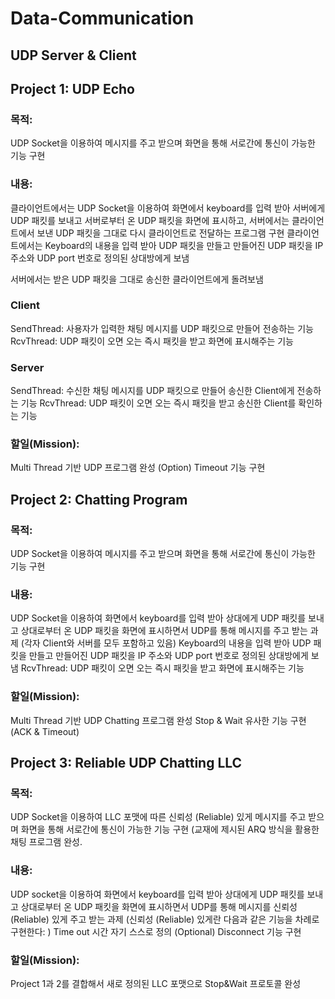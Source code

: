 Data-Communication
===================
UDP Server & Client
-------------------


## Project 1: UDP Echo

### 목적: 
UDP Socket을 이용하여 메시지를 주고 받으며 화면을 통해 서로간에 통신이 가능한 기능 구현

### 내용: 
클라이언트에서는 UDP Socket을 이용하여 화면에서 keyboard를 입력 받아 서버에게 UDP 패킷를 보내고 서버로부터 온 UDP 패킷을 화면에 표시하고, 서버에서는 클라이언트에서 보낸 UDP 패킷을 그대로 다시 클라이언트로 전달하는 프로그램 구현
클라이언트에서는 Keyboard의 내용을 입력 받아 UDP 패킷을 만들고 만들어진 UDP 패킷을 IP 주소와 UDP port 번호로 정의된 상대방에게 보냄

서버에서는 받은 UDP 패킷을 그대로 송신한 클라이언트에게 돌려보냄
### Client
SendThread: 사용자가 입력한 채팅 메시지를 UDP 패킷으로 만들어 전송하는 기능
RcvThread: UDP 패킷이 오면 오는 즉시 패킷을 받고 화면에 표시해주는 기능

### Server
SendThread: 수신한 채팅 메시지를 UDP 패킷으로 만들어 송신한 Client에게 전송하는 기능
RcvThread: UDP 패킷이 오면 오는 즉시 패킷을 받고 송신한 Client를 확인하는 기능

### 할일(Mission): 
Multi Thread 기반 UDP 프로그램 완성
(Option) Timeout 기능 구현

## Project 2: Chatting Program

### 목적: 
UDP Socket을 이용하여 메시지를 주고 받으며 화면을 통해 서로간에 통신이 가능한 기능 구현

### 내용: 
UDP Socket을 이용하여 화면에서 keyboard를 입력 받아 상대에게 UDP 패킷를 보내고 상대로부터 온 UDP 패킷을 화면에 표시하면서 UDP를 통해 메시지를 주고 받는 과제 (각자 Client와 서버를 모두 포함하고 있음)
Keyboard의 내용을 입력 받아 UDP 패킷을 만들고 만들어진 UDP 패킷을 IP 주소와 UDP port 번호로 정의된 상대방에게 보냄
RcvThread: UDP 패킷이 오면 오는 즉시 패킷을 받고 화면에 표시해주는 기능

### 할일(Mission): 
Multi Thread 기반 UDP Chatting 프로그램 완성
Stop & Wait  유사한 기능 구현 (ACK & Timeout)

## Project 3: Reliable UDP Chatting LLC

### 목적: 
UDP Socket을 이용하여 LLC 포맷에 따른 신뢰성 (Reliable) 있게 메시지를 주고 받으며 화면을 통해 서로간에 통신이 가능한 기능 구현 (교재에 제시된 ARQ 방식을 활용한 채팅 프로그램 완성.
 
### 내용: 
UDP socket을 이용하여 화면에서 keyboard를 입력 받아 상대에게 UDP 패킷를 보내고 상대로부터 온 UDP 패킷을 화면에 표시하면서 UDP를 통해 메시지를 신뢰성 (Reliable) 있게 주고 받는 과제 (신뢰성 (Reliable) 있게란 다음과 같은 기능을 차례로 구현한다: )
Time out 시간 자기 스스로 정의
(Optional) Disconnect 기능 구현
 
### 할일(Mission): 
Project 1과 2를 결합해서 새로 정의된 LLC 포맷으로 Stop&Wait 프로토콜 완성
